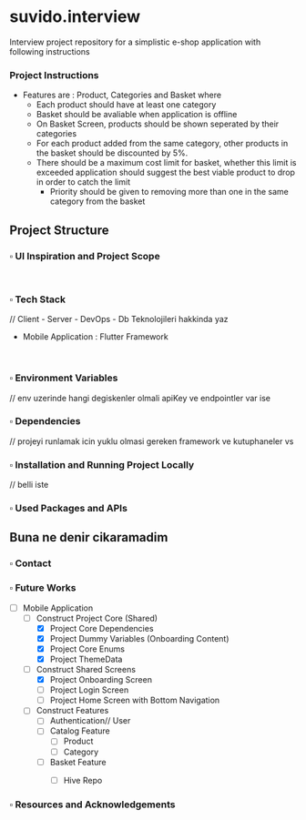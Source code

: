 # suvido.interview
Interview project repository for a simplistic e-shop application with following instructions

### Project Instructions
- Features are : Product, Categories and Basket where
    - Each product should have at least one category
    - Basket should be avaliable when application is offline
    - On Basket Screen, products should be shown seperated by their categories
    - For each product added from the same category, other products in the basket should be discounted by 5%.
    - There should be a maximum cost limit for basket, whether this limit is exceeded application should suggest the best viable product to drop in order to catch the limit
        - Priority should be given to removing more than one in the same category from the basket

## Project Structure


### :white_small_square: UI Inspiration and Project Scope
<br/>

### :white_small_square: Tech Stack
// Client - Server - DevOps - Db Teknolojileri hakkinda yaz
- Mobile Application : Flutter Framework

<br/>

### :white_small_square: Environment Variables
// env uzerinde hangi degiskenler olmali apiKey ve endpointler var ise
<br/>

### :white_small_square: Dependencies
// projeyi runlamak icin yuklu olmasi gereken framework ve kutuphaneler vs
<br/>

### :white_small_square: Installation and Running Project Locally
// belli iste
<br/>

### :white_small_square: Used Packages and APIs

## Buna ne denir cikaramadim

### :white_small_square: Contact

### :white_small_square: Future Works
- [ ] Mobile Application
    - [ ] Construct Project Core (Shared)
        - [x] Project Core Dependencies
        - [x] Project Dummy Variables (Onboarding Content)
        - [x] Project Core Enums
        - [x] Project ThemeData
    - [ ] Construct Shared Screens
        - [x] Project Onboarding Screen
        - [ ] Project Login Screen
        - [ ] Project Home Screen with Bottom Navigation
    - [ ] Construct Features
        - [ ] Authentication// User
        - [ ] Catalog Feature
            - [ ] Product
            - [ ] Category
        - [ ] Basket Feature
            - [ ] Hive Repo




### :white_small_square: Resources and Acknowledgements






